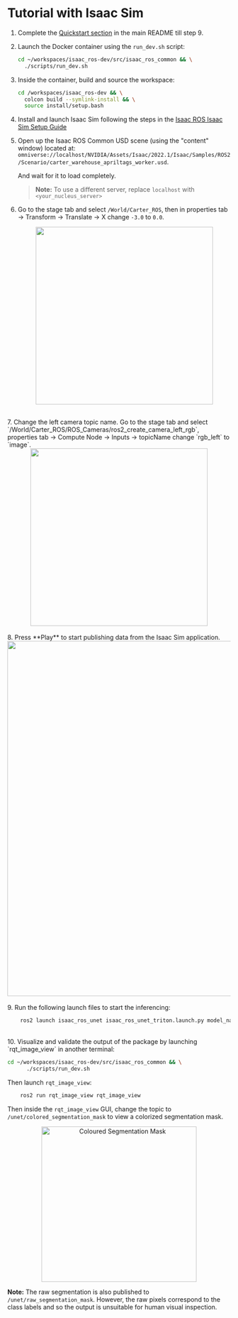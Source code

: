 # Tutorial with Isaac Sim

1. Complete the [Quickstart section](../README.md#quickstart) in the main README till step 9.
2. Launch the Docker container using the `run_dev.sh` script:
    ```bash
    cd ~/workspaces/isaac_ros-dev/src/isaac_ros_common && \
      ./scripts/run_dev.sh
    ```
3. Inside the container, build and source the workspace:  
    ```bash
    cd /workspaces/isaac_ros-dev && \
      colcon build --symlink-install && \
      source install/setup.bash
    ```
4. Install and launch Isaac Sim following the steps in the [Isaac ROS Isaac Sim Setup Guide](https://github.com/NVIDIA-ISAAC-ROS/isaac_ros_common/blob/main/docs/isaac-sim-sil-setup.md)
5. Open up the Isaac ROS Common USD scene (using the "content" window) located at:   
   `omniverse://localhost/NVIDIA/Assets/Isaac/2022.1/Isaac/Samples/ROS2/Scenario/carter_warehouse_apriltags_worker.usd`.

   And wait for it to load completely.
   > **Note:** To use a different server, replace `localhost` with `<your_nucleus_server>`
6. Go to the stage tab and select `/World/Carter_ROS`, then in properties tab -> Transform -> Translate -> X change `-3.0` to `0.0`.
    <div align="center"><img src="../resources/Isaac_sim_set_carter.png" width="400px"/></div>
</br>
7.  Change the left camera topic name. Go to the stage tab and select `/World/Carter_ROS/ROS_Cameras/ros2_create_camera_left_rgb`, properties tab -> Compute Node -> Inputs -> topicName change `rgb_left` to `image`.
    <div align="center"><img src="../resources/Isaac_sim_topic_rename.png" width="400px"/></div>
</br>
8. Press **Play** to start publishing data from the Isaac Sim application.
    <div align="center"><img src="../resources/Isaac_sim_image_segmentation.png" width="800px"/></div>
</br>
9. Run the following launch files to start the inferencing:
    
```bash
    ros2 launch isaac_ros_unet isaac_ros_unet_triton.launch.py model_name:=peoplesemsegnet_shuffleseg model_repository_paths:=['/tmp/models'] input_binding_names:=['input_2:0'] output_binding_names:=['argmax_1'] network_output_type:='argmax'
```
</br>
10. Visualize and validate the output of the package by launching `rqt_image_view` in another terminal:

```bash
cd ~/workspaces/isaac_ros-dev/src/isaac_ros_common && \
      ./scripts/run_dev.sh
```
Then launch `rqt_image_view`:
```bash
    ros2 run rqt_image_view rqt_image_view
```
Then inside the `rqt_image_view` GUI, change the topic to `/unet/colored_segmentation_mask` to view a colorized segmentation mask. 

<div align="center"><img alt="Coloured Segmentation Mask" src="../resources/Isaac_sim_peoplesemsegnet_shuffleseg_rqt.png" width="350" title="U-Net Shuffleseg result in rqt_image_view"/></div>

**Note:** The raw segmentation is also published to `/unet/raw_segmentation_mask`. However, the raw pixels correspond to the class labels and so the output is unsuitable for human visual inspection.
